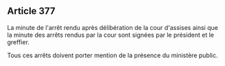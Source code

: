 Article 377
----
La minute de l'arrêt rendu après délibération de la cour d'assises ainsi que la
minute des arrêts rendus par la cour sont signées par le président et le
greffier.

Tous ces arrêts doivent porter mention de la présence du ministère public.
